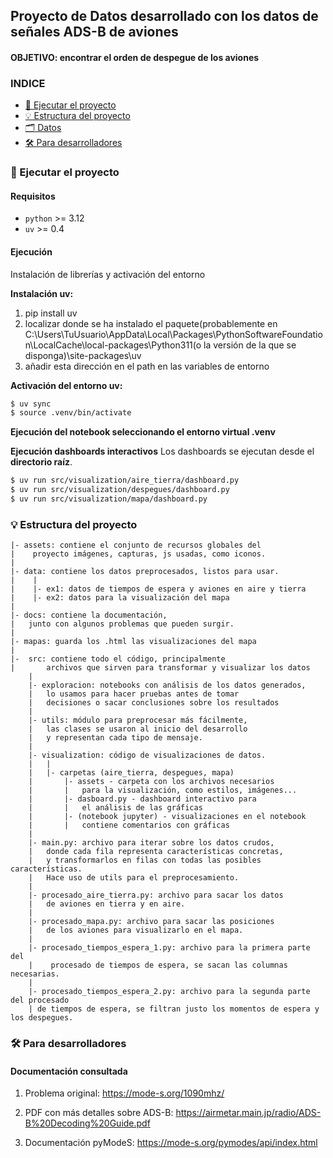 ## Proyecto de Datos desarrollado con los datos de señales ADS-B de aviones

#### OBJETIVO: encontrar el orden de despegue de los aviones

### INDICE
- [🚀 Ejecutar el proyecto](#ejecutar-el-proyecto)
- [💡 Estructura del proyecto](#estructura-del-proyecto)
- [🗂️ Datos](#)
- [🛠️ Para desarrolladores](#para-desarrolladores)
<!--- [Estrategias](#)-->

### 🚀 Ejecutar el proyecto
#### Requisitos
+ `python` >= 3.12
+ `uv` >= 0.4
#### Ejecución
Instalación de librerías y activación del entorno

**Instalación uv:**
1. pip install uv
2. localizar donde se ha instalado el paquete(probablemente en C:\Users\TuUsuario\AppData\Local\Packages\PythonSoftwareFoundation\LocalCache\local-packages\Python311(o la versión de la que se disponga)\site-packages\uv
3. añadir esta dirección en el path en las variables de entorno

**Activación del entorno uv:**
```bash
$ uv sync
$ source .venv/bin/activate
```
**Ejecución del notebook seleccionando el entorno virtual .venv**

**Ejecución dashboards interactivos**
Los dashboards se ejecutan desde el **directorio raíz**.
```bash
$ uv run src/visualization/aire_tierra/dashboard.py
$ uv run src/visualization/despegues/dashboard.py
$ uv run src/visualization/mapa/dashboard.py
```

### 💡 Estructura del proyecto
```
|- assets: contiene el conjunto de recursos globales del
|    proyecto imágenes, capturas, js usadas, como iconos.
|
|- data: contiene los datos preprocesados, listos para usar.
|    |
|    |- ex1: datos de tiempos de espera y aviones en aire y tierra
|    |- ex2: datos para la visualización del mapa
|
|- docs: contiene la documentación,
|   junto con algunos problemas que pueden surgir.
|
|- mapas: guarda los .html las visualizaciones del mapa
|
|-  src: contiene todo el código, principalmente 
|       archivos que sirven para transformar y visualizar los datos
    |
    |- exploracion: notebooks con análisis de los datos generados,
    |   lo usamos para hacer pruebas antes de tomar
    |   decisiones o sacar conclusiones sobre los resultados
    |
    |- utils: módulo para preprocesar más fácilmente,
    |   las clases se usaron al inicio del desarrollo
    |   y representan cada tipo de mensaje.
    |
    |- visualization: código de visualizaciones de datos.
    |   |
    |   |- carpetas (aire_tierra, despegues, mapa)
    |       |- assets - carpeta con los archivos necesarios 
    |       |   para la visualización, como estilos, imágenes...
    |       |- dasboard.py - dashboard interactivo para 
    |       |   el análisis de las gráficas
    |       |- (notebook jupyter) - visualizaciones en el notebook
    |       |   contiene comentarios con gráficas
    |
    |- main.py: archivo para iterar sobre los datos crudos,
    |   donde cada fila representa características concretas,
    |   y transformarlos en filas con todas las posibles características.
    |   Hace uso de utils para el preprocesamiento.
    |
    |- procesado_aire_tierra.py: archivo para sacar los datos
    |   de aviones en tierra y en aire.
    |
    |- procesado_mapa.py: archivo para sacar las posiciones
    |   de los aviones para visualizarlo en el mapa.
    |
    |- procesado_tiempos_espera_1.py: archivo para la primera parte del 
    |    procesado de tiempos de espera, se sacan las columnas necesarias.
    |
    |- procesado_tiempos_espera_2.py: archivo para la segunda parte del procesado
    | de tiempos de espera, se filtran justo los momentos de espera y los despegues.
```
### 🛠️ Para desarrolladores
#### Documentación consultada

1. Problema original: https://mode-s.org/1090mhz/

2. PDF con más detalles sobre ADS-B: https://airmetar.main.jp/radio/ADS-B%20Decoding%20Guide.pdf

3. Documentación pyModeS: https://mode-s.org/pymodes/api/index.html